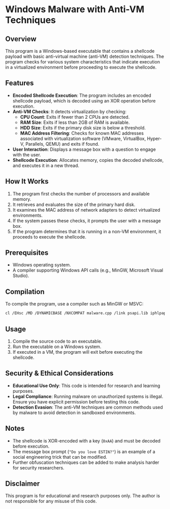 # Windows Malware with Anti-VM Techniques

## Overview
This program is a Windows-based executable that contains a shellcode payload with basic anti-virtual machine (anti-VM) detection techniques. The program checks for various system characteristics that indicate execution in a virtualized environment before proceeding to execute the shellcode.

## Features
- **Encoded Shellcode Execution**: The program includes an encoded shellcode payload, which is decoded using an XOR operation before execution.
- **Anti-VM Checks**: It detects virtualization by checking:
  - **CPU Count**: Exits if fewer than 2 CPUs are detected.
  - **RAM Size**: Exits if less than 2GB of RAM is available.
  - **HDD Size**: Exits if the primary disk size is below a threshold.
  - **MAC Address Filtering**: Checks for known MAC addresses associated with virtualization software (VMware, VirtualBox, Hyper-V, Parallels, QEMU) and exits if found.
- **User Interaction**: Displays a message box with a question to engage with the user.
- **Shellcode Execution**: Allocates memory, copies the decoded shellcode, and executes it in a new thread.

## How It Works
1. The program first checks the number of processors and available memory.
2. It retrieves and evaluates the size of the primary hard disk.
3. It examines the MAC address of network adapters to detect virtualized environments.
4. If the system passes these checks, it prompts the user with a message box.
5. If the program determines that it is running in a non-VM environment, it proceeds to execute the shellcode.

## Prerequisites
- Windows operating system.
- A compiler supporting Windows API calls (e.g., MinGW, Microsoft Visual Studio).

## Compilation
To compile the program, use a compiler such as MinGW or MSVC:
```sh
cl /EHsc /MD /DYNAMICBASE /NXCOMPAT malware.cpp /link psapi.lib iphlpapi.lib
```

## Usage
1. Compile the source code to an executable.
2. Run the executable on a Windows system.
3. If executed in a VM, the program will exit before executing the shellcode.

## Security & Ethical Considerations
- **Educational Use Only**: This code is intended for research and learning purposes.
- **Legal Compliance**: Running malware on unauthorized systems is illegal. Ensure you have explicit permission before testing this code.
- **Detection Evasion**: The anti-VM techniques are common methods used by malware to avoid detection in sandboxed environments.

## Notes
- The shellcode is XOR-encoded with a key (`0xAA`) and must be decoded before execution.
- The message box prompt (`"Do you love ESTIN?"`) is an example of a social engineering trick that can be modified.
- Further obfuscation techniques can be added to make analysis harder for security researchers.

## Disclaimer
This program is for educational and research purposes only. The author is not responsible for any misuse of this code.

